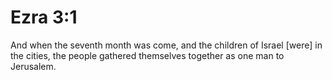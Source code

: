 # Ezra 3:1

And when the seventh month was come, and the children of Israel [were] in the cities, the people gathered themselves together as one man to Jerusalem.